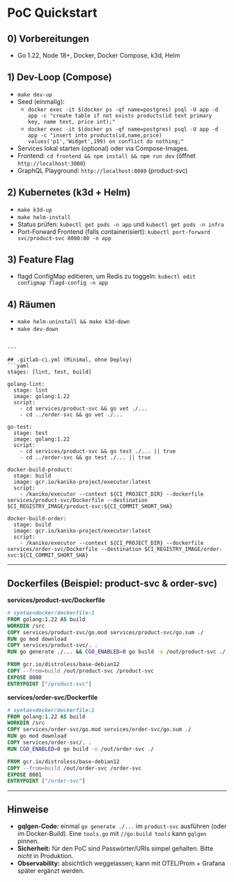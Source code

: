 # PoC Quickstart

## 0) Vorbereitungen
- Go 1.22, Node 18+, Docker, Docker Compose, k3d, Helm

## 1) Dev-Loop (Compose)
- `make dev-up`
- Seed (einmalig):
  - `docker exec -it $(docker ps -qf name=postgres) psql -U app -d app -c "create table if not exists products(id text primary key, name text, price int);"`
  - `docker exec -it $(docker ps -qf name=postgres) psql -U app -d app -c "insert into products(id,name,price) values('p1','Widget',199) on conflict do nothing;"`
- Services lokal starten (optional) oder via Compose-Images.
- Frontend: `cd frontend && npm install && npm run dev` (öffnet `http://localhost:3000`)
- GraphQL Playground: `http://localhost:8080` (product-svc)

## 2) Kubernetes (k3d + Helm)
- `make k3d-up`
- `make helm-install`
- Status prüfen: `kubectl get pods -n app` und `kubectl get pods -n infra`
- Port-Forward Frontend (falls containerisiert): `kubectl port-forward svc/product-svc 8080:80 -n app`

## 3) Feature Flag
- flagd ConfigMap editieren, um Redis zu toggeln: `kubectl edit configmap flagd-config -n app`

## 4) Räumen
- `make helm-uninstall && make k3d-down`
- `make dev-down`
```

---

## .gitlab-ci.yml (Minimal, ohne Deploy)
```yaml
stages: [lint, test, build]

golang-lint:
  stage: lint
  image: golang:1.22
  script:
    - cd services/product-svc && go vet ./...
    - cd ../order-svc && go vet ./...

go-test:
  stage: test
  image: golang:1.22
  script:
    - cd services/product-svc && go test ./... || true
    - cd ../order-svc && go test ./... || true

docker-build-product:
  stage: build
  image: gcr.io/kaniko-project/executor:latest
  script:
    - /kaniko/executor --context ${CI_PROJECT_DIR} --dockerfile services/product-svc/Dockerfile --destination $CI_REGISTRY_IMAGE/product-svc:${CI_COMMIT_SHORT_SHA}

docker-build-order:
  stage: build
  image: gcr.io/kaniko-project/executor:latest
  script:
    - /kaniko/executor --context ${CI_PROJECT_DIR} --dockerfile services/order-svc/Dockerfile --destination $CI_REGISTRY_IMAGE/order-svc:${CI_COMMIT_SHORT_SHA}
```

---

## Dockerfiles (Beispiel: product-svc & order-svc)

**services/product-svc/Dockerfile**
```dockerfile
# syntax=docker/dockerfile:1
FROM golang:1.22 AS build
WORKDIR /src
COPY services/product-svc/go.mod services/product-svc/go.sum ./
RUN go mod download
COPY services/product-svc/. .
RUN go generate ./... && CGO_ENABLED=0 go build -o /out/product-svc ./

FROM gcr.io/distroless/base-debian12
COPY --from=build /out/product-svc /product-svc
EXPOSE 8080
ENTRYPOINT ["/product-svc"]
```

**services/order-svc/Dockerfile**
```dockerfile
# syntax=docker/dockerfile:1
FROM golang:1.22 AS build
WORKDIR /src
COPY services/order-svc/go.mod services/order-svc/go.sum ./
RUN go mod download
COPY services/order-svc/. .
RUN CGO_ENABLED=0 go build -o /out/order-svc ./

FROM gcr.io/distroless/base-debian12
COPY --from=build /out/order-svc /order-svc
EXPOSE 8081
ENTRYPOINT ["/order-svc"]
```

---

## Hinweise
- **gqlgen-Code:** einmal `go generate ./...` im `product-svc` ausführen (oder im Docker-Build). Eine `tools.go` mit `//go:build tools` kann `gqlgen` pinnen.
- **Sicherheit:** für den PoC sind Passwörter/URIs simpel gehalten. Bitte *nicht* in Produktion.
- **Observability:** absichtlich weggelassen; kann mit OTEL/Prom + Grafana später ergänzt werden.
```


